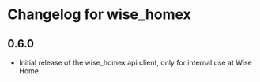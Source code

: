# Changelog for wise_homex

## 0.6.0

- Initial release of the wise_homex api client, only for internal use at Wise Home.
